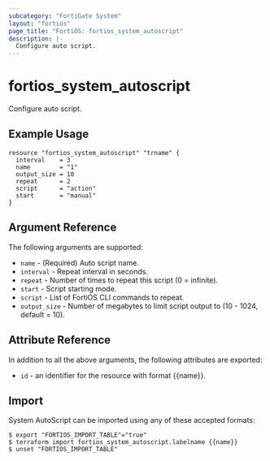 ```yaml
---
subcategory: "FortiGate System"
layout: "fortios"
page_title: "FortiOS: fortios_system_autoscript"
description: |-
  Configure auto script.
---
```


# fortios_system_autoscript
Configure auto script.

## Example Usage

```hcl
resource "fortios_system_autoscript" "trname" {
  interval    = 3
  name        = "1"
  output_size = 10
  repeat      = 2
  script      = "action"
  start       = "manual"
}
```

## Argument Reference

The following arguments are supported:

* `name` - (Required) Auto script name.
* `interval` - Repeat interval in seconds.
* `repeat` - Number of times to repeat this script (0 = infinite).
* `start` - Script starting mode.
* `script` - List of FortiOS CLI commands to repeat.
* `output_size` - Number of megabytes to limit script output to (10 - 1024, default = 10).


## Attribute Reference

In addition to all the above arguments, the following attributes are exported:
* `id` - an identifier for the resource with format {{name}}.

## Import

System AutoScript can be imported using any of these accepted formats:
```
$ export "FORTIOS_IMPORT_TABLE"="true"
$ terraform import fortios_system_autoscript.labelname {{name}}
$ unset "FORTIOS_IMPORT_TABLE"
```
